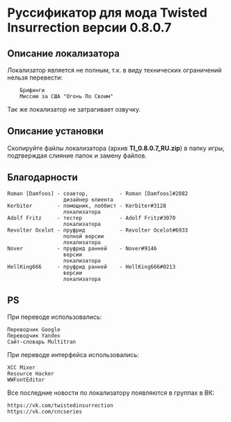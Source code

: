 # Руссификатор для мода Twisted Insurrection версии 0.8.0.7

## Описание локализатора
Локализатор является не полным, т.к. в виду технических ограничений нельзя перевести:
		
		Брифинги
		Миссию за США "Огонь По Своим"

Так же локализатор не затрагивает озвучку.

## Описание установки
Скопируйте файлы локализатора (архив **TI_0.8.0.7_RU.zip**) в папку игры, подтверждая слияние папок и замену файлов.

## Благодарности

	Roman [Damfoos] - соавтор,          - Roman [Damfoos]#2082
	                  дизайнер клиента
	Kerbiter        - помощник, лоббист - Kerbiter#3128
	                  локализатора
	Adolf Fritz     - тестер            - Adolf Fritz#3070
	                  локализатора
	Revolter Ocelot - пруфрид           - Revolter Ocelot#6933
	                  полной версии
	                  локализатора
	Nover           - пруфрид ранней    - Nover#9146
	                  версии 
	                  локализатора
	HellKing666     - пруфрид ранней    - HellKing666#0213
	                  версии 
	                  локализатора


## PS
При переводе использовались:

	Переводчик Google
	Переводчик Yandex
	Сайт-словарь Multitran

При переводе интерфейса использовались:

	XCC Mixer
	Resource Hacker
	WWFontEditor

Все последние новости по локализатору появляются в группах в ВК:

	https://vk.com/twistedinsurrection
	https://vk.com/cncseries
